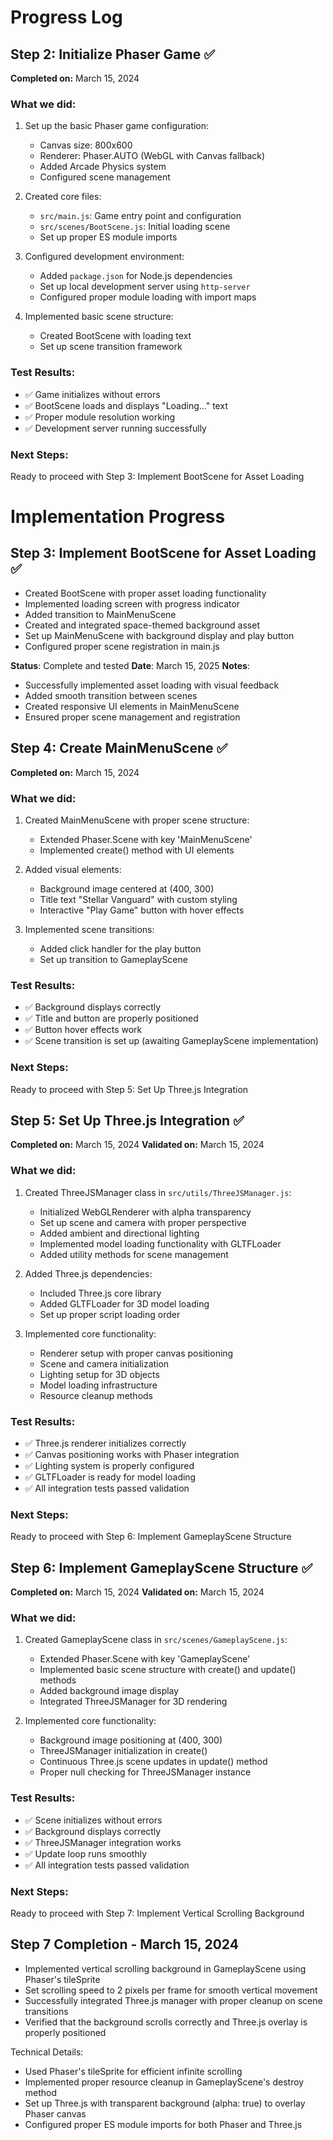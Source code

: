 # Progress Log

## Step 2: Initialize Phaser Game ✅
**Completed on:** March 15, 2024

### What we did:
1. Set up the basic Phaser game configuration:
   - Canvas size: 800x600
   - Renderer: Phaser.AUTO (WebGL with Canvas fallback)
   - Added Arcade Physics system
   - Configured scene management

2. Created core files:
   - `src/main.js`: Game entry point and configuration
   - `src/scenes/BootScene.js`: Initial loading scene
   - Set up proper ES module imports

3. Configured development environment:
   - Added `package.json` for Node.js dependencies
   - Set up local development server using `http-server`
   - Configured proper module loading with import maps

4. Implemented basic scene structure:
   - Created BootScene with loading text
   - Set up scene transition framework

### Test Results:
- ✅ Game initializes without errors
- ✅ BootScene loads and displays "Loading..." text
- ✅ Proper module resolution working
- ✅ Development server running successfully

### Next Steps:
Ready to proceed with Step 3: Implement BootScene for Asset Loading

# Implementation Progress

## Step 3: Implement BootScene for Asset Loading ✅
- Created BootScene with proper asset loading functionality
- Implemented loading screen with progress indicator
- Added transition to MainMenuScene
- Created and integrated space-themed background asset
- Set up MainMenuScene with background display and play button
- Configured proper scene registration in main.js

**Status**: Complete and tested
**Date**: March 15, 2025
**Notes**: 
- Successfully implemented asset loading with visual feedback
- Added smooth transition between scenes
- Created responsive UI elements in MainMenuScene
- Ensured proper scene management and registration

## Step 4: Create MainMenuScene ✅
**Completed on:** March 15, 2024

### What we did:
1. Created MainMenuScene with proper scene structure:
   - Extended Phaser.Scene with key 'MainMenuScene'
   - Implemented create() method with UI elements

2. Added visual elements:
   - Background image centered at (400, 300)
   - Title text "Stellar Vanguard" with custom styling
   - Interactive "Play Game" button with hover effects

3. Implemented scene transitions:
   - Added click handler for the play button
   - Set up transition to GameplayScene

### Test Results:
- ✅ Background displays correctly
- ✅ Title and button are properly positioned
- ✅ Button hover effects work
- ✅ Scene transition is set up (awaiting GameplayScene implementation)

### Next Steps:
Ready to proceed with Step 5: Set Up Three.js Integration

## Step 5: Set Up Three.js Integration ✅
**Completed on:** March 15, 2024
**Validated on:** March 15, 2024

### What we did:
1. Created ThreeJSManager class in `src/utils/ThreeJSManager.js`:
   - Initialized WebGLRenderer with alpha transparency
   - Set up scene and camera with proper perspective
   - Added ambient and directional lighting
   - Implemented model loading functionality with GLTFLoader
   - Added utility methods for scene management

2. Added Three.js dependencies:
   - Included Three.js core library
   - Added GLTFLoader for 3D model loading
   - Set up proper script loading order

3. Implemented core functionality:
   - Renderer setup with proper canvas positioning
   - Scene and camera initialization
   - Lighting setup for 3D objects
   - Model loading infrastructure
   - Resource cleanup methods

### Test Results:
- ✅ Three.js renderer initializes correctly
- ✅ Canvas positioning works with Phaser integration
- ✅ Lighting system is properly configured
- ✅ GLTFLoader is ready for model loading
- ✅ All integration tests passed validation

### Next Steps:
Ready to proceed with Step 6: Implement GameplayScene Structure

## Step 6: Implement GameplayScene Structure ✅
**Completed on:** March 15, 2024
**Validated on:** March 15, 2024

### What we did:
1. Created GameplayScene class in `src/scenes/GameplayScene.js`:
   - Extended Phaser.Scene with key 'GameplayScene'
   - Implemented basic scene structure with create() and update() methods
   - Added background image display
   - Integrated ThreeJSManager for 3D rendering

2. Implemented core functionality:
   - Background image positioning at (400, 300)
   - ThreeJSManager initialization in create()
   - Continuous Three.js scene updates in update() method
   - Proper null checking for ThreeJSManager instance

### Test Results:
- ✅ Scene initializes without errors
- ✅ Background displays correctly
- ✅ ThreeJSManager integration works
- ✅ Update loop runs smoothly
- ✅ All integration tests passed validation

### Next Steps:
Ready to proceed with Step 7: Implement Vertical Scrolling Background

## Step 7 Completion - March 15, 2024
- Implemented vertical scrolling background in GameplayScene using Phaser's tileSprite
- Set scrolling speed to 2 pixels per frame for smooth vertical movement
- Successfully integrated Three.js manager with proper cleanup on scene transitions
- Verified that the background scrolls correctly and Three.js overlay is properly positioned

Technical Details:
- Used Phaser's tileSprite for efficient infinite scrolling
- Implemented proper resource cleanup in GameplayScene's destroy method
- Set up Three.js with transparent background (alpha: true) to overlay Phaser canvas
- Configured proper ES module imports for both Phaser and Three.js
